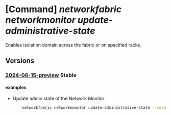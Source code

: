 # [Command] _networkfabric networkmonitor update-administrative-state_

Enables isolation domain across the fabric or on specified racks.

## Versions

### [2024-06-15-preview](/Resources/mgmt-plane/L3N1YnNjcmlwdGlvbnMve30vcmVzb3VyY2Vncm91cHMve30vcHJvdmlkZXJzL21pY3Jvc29mdC5tYW5hZ2VkbmV0d29ya2ZhYnJpYy9uZXR3b3JrbW9uaXRvcnMve30vdXBkYXRlYWRtaW5pc3RyYXRpdmVzdGF0ZQ==/2024-06-15-preview.xml) **Stable**

<!-- mgmt-plane /subscriptions/{}/resourcegroups/{}/providers/microsoft.managednetworkfabric/networkmonitors/{}/updateadministrativestate 2024-06-15-preview -->

#### examples

- Update admin state of the Network Monitor
    ```bash
        networkfabric networkmonitor update-administrative-state --resource-group example-rg --resource-name example-monitor --resource-ids "[]" --state Enable
    ```
